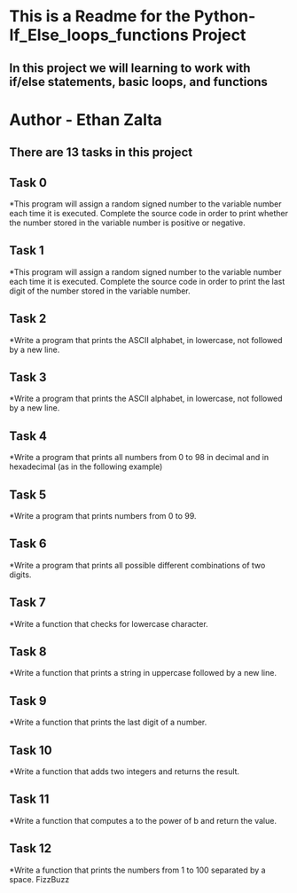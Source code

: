 # This is a Readme for the Python-If_Else_loops_functions Project
## In this project we will learning to work with if/else statements, basic loops, and functions

# Author - Ethan Zalta

## There are 13 tasks in this project


## **Task 0**
*This program will assign a random signed number to the variable number each time it is executed. Complete the source code in order to print whether the number stored in the variable number is positive or negative.

## **Task 1**
*This program will assign a random signed number to the variable number each time it is executed. Complete the source code in order to print the last digit of the number stored in the variable number.

## **Task 2**
*Write a program that prints the ASCII alphabet, in lowercase, not followed by a new line.

## **Task 3**
*Write a program that prints the ASCII alphabet, in lowercase, not followed by a new line.

## **Task 4**
*Write a program that prints all numbers from 0 to 98 in decimal and in hexadecimal (as in the following example)

## **Task 5**
*Write a program that prints numbers from 0 to 99.

## **Task 6**
*Write a program that prints all possible different combinations of two digits.

## **Task 7**
*Write a function that checks for lowercase character.

## **Task 8**
*Write a function that prints a string in uppercase followed by a new line.

## **Task 9**
*Write a function that prints the last digit of a number.

## **Task 10**
*Write a function that adds two integers and returns the result.

## **Task 11**
*Write a function that computes a to the power of b and return the value.

## **Task 12**
*Write a function that prints the numbers from 1 to 100 separated by a space. FizzBuzz
